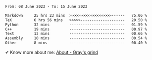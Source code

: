 <!--START_SECTION:waka-->

```txt
From: 08 June 2023 - To: 15 June 2023

Markdown     25 hrs 23 mins  >>>>>>>>>>>>>>>>>>>------   75.06 %
TeX          6 hrs 56 mins   >>>>>--------------------   20.50 %
Python       32 mins         -------------------------   01.59 %
C++          19 mins         -------------------------   00.97 %
Text         13 mins         -------------------------   00.66 %
Assembly     10 mins         -------------------------   00.54 %
Other        8 mins          -------------------------   00.40 %
```

<!--END_SECTION:waka-->

<!-- [![grayxu's github stats](https://github-readme-stats.vercel.app/api?username=grayxu&count_private=true&show_icons=true)](https://github.com/grayxu) -->

✔ Know more about me: [About - Gray's grind](https://www.grayxu.cn/)
